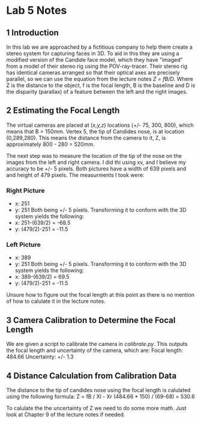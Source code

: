 # Lab 5 Notes

## 1 Introduction
In this lab we are approached by a fictitious company to help them create a stereo system for capturing faces in 3D. To aid in this they are using a modified version of the Candide face model, which they have "imaged" from a model of their stereo rig using the POV-ray-tracer.
Their stereo rig has identical cameras arranged so that their optical axes are precisely parallel, so we can use the equation from the lecture notes *Z = fB/D*.
Where Z is the distance to the object, f is the focal length, B is the baseline and D is the disparity (parallax) of a feature between the left and the right images.

## 2 Estimating the Focal Length
The virtual cameras are placed at (*x,y,z*) locations (+/- 75, 300, 800), which means that B = 150mm.
Vertex 5, the tip of Candides nose, is at location (0,289,280). This means the distance from the camera to it, Z, is approximately 800 - 280 = 520mm.

The next step was to measure the location of the tip of the nose on the images from the left and right camera. I did thi using xv, and I believe my accuracy to be +/- 5 pixels.
Both pictures have a width of 639 pixels and and height of 479 pixels.
The measurments I took were:

### Right Picture
* x: 251 
* y: 251
Both being +/- 5 pixels.
Transforming it to conform with the 3D system yields the following:
* x: 251-(639/2) = -68.5
* y: (479/2)-251 = -11.5

### Left Picture
* x: 389
* y: 251
Both being +/- 5 pixels.
Transforming it to conform with the 3D system yields the following:
* x: 389-(639/2) = 69.5
* y: (479/2)-251 = -11.5

Unsure how to figure out the focal length at this point as there is no mention of how to calulate it in the lecture notes.

## 3 Camera Calibration to Determine the Focal Length
We are given a script to calibrate the camera in *calibrate.py*. This outputs the focal length and uncertainty of the camera, which are:
Focal length: 484.66 
Uncertainty: +/- 1.3

## 4 Distance Calculation from Calibration Data
The distance to the tip of candides nose using the focal length is calulated using the following formula:
Z = fB / Xl - Xr
(484.66 * 150) / (69-68) = 530.6

To calulate the the uncertainty of Z we need to do some more math. Just look at Chapter 9 of the lecture notes if needed.
